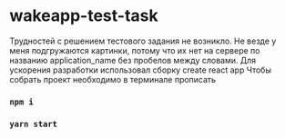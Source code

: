 # wakeapp-test-task
Трудностей с решением тестового задания не возникло.
Не везде у меня подгружаются картинки, потому что их нет на сервере по названию application_name без пробелов между словами.
Для ускорения разработки использовал сборку create react app
Чтобы собрать проект необходимо в терминале прописать
### `npm i`
### `yarn start`
